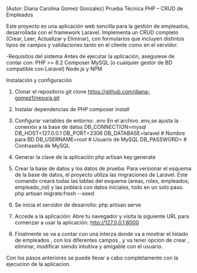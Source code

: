 (Autor: Diana Carolina Gomez Gonzalez)
Prueba Técnica PHP – CRUD de Empleados 

Este proyecto es una aplicación web sencilla para la gestión de empleados, desarrollada con el framework Laravel.
Implementa un CRUD completo (Crear, Leer, Actualizar y Eliminar), con formularios que incluyen distintos tipos de campos y validaciones tanto en el cliente como en el servidor.


-Requisitos del sistema
Antes de ejecutar la aplicación, asegurese de contar con:
    PHP >= 8.2
    Composer
    MySQL (o cualquier gestor de BD compatible con Laravel)
    Node.js y NPM 

Instalación y configuración
1. Clonar el repositorio
     git clone https://github.com/diana-gomez1/nexura.git
2. Instalar dependencias de PHP
    composer install
3. Configurar variables de entorno: .env
    En el archivo .env,se ajusta la conexión a la base de datos
        DB_CONNECTION=mysql
        DB_HOST=127.0.0.1
        DB_PORT=3306
        DB_DATABASE=laravel   # Nombre para BD
        DB_USERNAME=root          # Usuario de MySQL
        DB_PASSWORD=              # Contraseña de MySQL
4. Generar la clave de la aplicación
    php artisan key:generate

5. Crear la base de datos y los datos de prueba:
    Para versionar el esquema de la base de datos, el proyecto utiliza las migraciones de Laravel. Este comando creará todas las tablas del esquema (areas, roles, empleados, empleado_rol) y las poblará con datos iniciales, todo en un solo paso.
       php artisan migrate:fresh --seed
6. Se inicia el servidor de desarrollo:
    php artisan serve
7. Accede a la aplicación:
        Abre tu navegador y visita la siguiente URL para comenzar a usar la aplicación.
        http://127.0.0.1:8000

8. Finalmente se va a contar con una interza donde va a mostrar el listado de empleados , con los diferentes campos , y va tener opcion de crear , eliminar, modificar siendo intuitiva y amigable con el usuario.

Con los pasos anteriores se puede llevar a cabo completamente con la ejecucion de la aplicacion.

